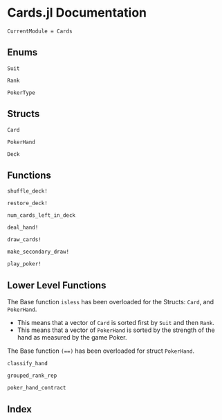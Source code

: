 # Cards.jl Documentation

```@meta
CurrentModule = Cards
```

## Enums
```@docs
Suit
```

```@docs
Rank
```

```@docs
PokerType
```

## Structs
```@docs
Card
```

```@docs
PokerHand
```

```@docs
Deck
```

## Functions

```@docs
shuffle_deck!
```

```@docs
restore_deck!
```

```@docs
num_cards_left_in_deck
```

```@docs
deal_hand!
```

```@docs
draw_cards!
```

```@docs
make_secondary_draw!
```

```@docs
play_poker!
```

## Lower Level Functions
The Base function `isless` has been overloaded for
the Structs: `Card`, and `PokerHand`.
- This means that a vector of `Card` is sorted first by `Suit` and then `Rank`.
- This means that a vector of `PokerHand` is sorted by the strength of the 
  hand as measured by the game Poker.

The Base function `(==)` has been overloaded for struct `PokerHand`.


```@docs
classify_hand
```

```@docs
grouped_rank_rep
```

```@docs
poker_hand_contract
```

## Index

```@index
```

